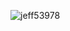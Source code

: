 <p><img align="center" src="https://github-readme-stats.vercel.app/api?username=jeff53978&show_icons=true&theme=dracula" alt="jeff53978" /></p>
